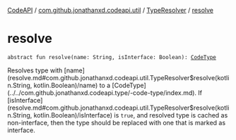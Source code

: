 [CodeAPI](../../index.md) / [com.github.jonathanxd.codeapi.util](../index.md) / [TypeResolver](index.md) / [resolve](.)

# resolve

`abstract fun resolve(name: String, isInterface: Boolean): `[`CodeType`](../../com.github.jonathanxd.codeapi.type/-code-type/index.md)

Resolves type with [name](resolve.md#com.github.jonathanxd.codeapi.util.TypeResolver$resolve(kotlin.String, kotlin.Boolean)/name) to a [CodeType](../../com.github.jonathanxd.codeapi.type/-code-type/index.md). If [isInterface](resolve.md#com.github.jonathanxd.codeapi.util.TypeResolver$resolve(kotlin.String, kotlin.Boolean)/isInterface) is `true`, and resolved
type is cached as non-interface, then the type should be replaced with one that is marked as interface.

